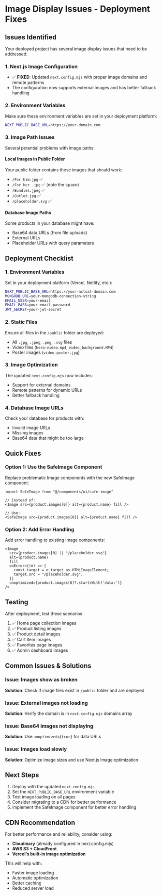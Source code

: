 # Image Display Issues - Deployment Fixes

## Issues Identified

Your deployed project has several image display issues that need to be addressed:

### 1. **Next.js Image Configuration**
- ✅ **FIXED**: Updated `next.config.mjs` with proper image domains and remote patterns
- The configuration now supports external images and has better fallback handling

### 2. **Environment Variables**
Make sure these environment variables are set in your deployment platform:

```bash
NEXT_PUBLIC_BASE_URL=https://your-domain.com
```

### 3. **Image Path Issues**
Several potential problems with image paths:

#### Local Images in Public Folder
Your public folder contains these images that should work:
- `/For him.jpg` ✅
- `/For her .jpg` ✅ (note the space)
- `/Bundles.jpeg` ✅
- `/Outlet.jpg` ✅
- `/placeholder.svg` ✅

#### Database Image Paths
Some products in your database might have:
- Base64 data URLs (from file uploads)
- External URLs
- Placeholder URLs with query parameters

## Deployment Checklist

### 1. **Environment Variables**
Set in your deployment platform (Vercel, Netlify, etc.):
```bash
NEXT_PUBLIC_BASE_URL=https://your-actual-domain.com
MONGODB_URI=your-mongodb-connection-string
EMAIL_USER=your-email
EMAIL_PASS=your-email-password
JWT_SECRET=your-jwt-secret
```

### 2. **Static Files**
Ensure all files in the `/public` folder are deployed:
- All `.jpg`, `.jpeg`, `.png`, `.svg` files
- Video files (`hero-video.mp4`, `video_background.MP4`)
- Poster images (`video-poster.jpg`)

### 3. **Image Optimization**
The updated `next.config.mjs` now includes:
- Support for external domains
- Remote patterns for dynamic URLs
- Better fallback handling

### 4. **Database Image URLs**
Check your database for products with:
- Invalid image URLs
- Missing images
- Base64 data that might be too large

## Quick Fixes

### Option 1: Use the SafeImage Component
Replace problematic Image components with the new SafeImage component:

```tsx
import SafeImage from "@/components/ui/safe-image"

// Instead of:
<Image src={product.images[0]} alt={product.name} fill />

// Use:
<SafeImage src={product.images[0]} alt={product.name} fill />
```

### Option 2: Add Error Handling
Add error handling to existing Image components:

```tsx
<Image
  src={product.images[0] || "/placeholder.svg"}
  alt={product.name}
  fill
  onError={(e) => {
    const target = e.target as HTMLImageElement;
    target.src = "/placeholder.svg";
  }}
  unoptimized={product.images[0]?.startsWith('data:')}
/>
```

## Testing

After deployment, test these scenarios:
1. ✅ Home page collection images
2. ✅ Product listing images
3. ✅ Product detail images
4. ✅ Cart item images
5. ✅ Favorites page images
6. ✅ Admin dashboard images

## Common Issues & Solutions

### Issue: Images show as broken
**Solution**: Check if image files exist in `/public` folder and are deployed

### Issue: External images not loading
**Solution**: Verify the domain is in `next.config.mjs` domains array

### Issue: Base64 images not displaying
**Solution**: Use `unoptimized={true}` for data URLs

### Issue: Images load slowly
**Solution**: Optimize image sizes and use Next.js Image optimization

## Next Steps

1. Deploy with the updated `next.config.mjs`
2. Set the `NEXT_PUBLIC_BASE_URL` environment variable
3. Test image loading on all pages
4. Consider migrating to a CDN for better performance
5. Implement the SafeImage component for better error handling

## CDN Recommendation

For better performance and reliability, consider using:
- **Cloudinary** (already configured in next.config.mjs)
- **AWS S3 + CloudFront**
- **Vercel's built-in image optimization**

This will help with:
- Faster image loading
- Automatic optimization
- Better caching
- Reduced server load
